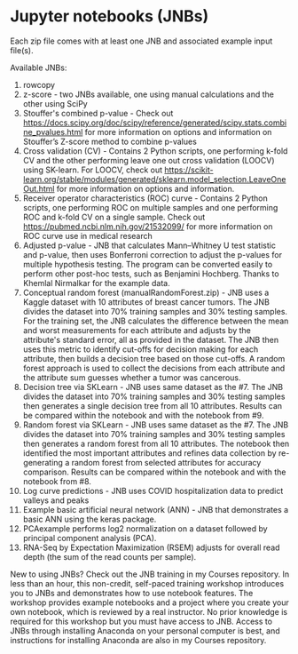 # Jupyter notebooks (JNBs)
Each zip file comes with at least one JNB and associated example input file(s).

Available JNBs:
1) rowcopy
2) z-score - two JNBs available, one using manual calculations and the other using SciPy
3) Stouffer's combined p-value - Check out https://docs.scipy.org/doc/scipy/reference/generated/scipy.stats.combine_pvalues.html for more information on options and information on Stouffer’s Z-score method to combine p-values
4) Cross validation (CV) - Contains 2 Python scripts, one performing k-fold CV and the other performing leave one out cross validation (LOOCV) using SK-learn. For LOOCV, check out https://scikit-learn.org/stable/modules/generated/sklearn.model_selection.LeaveOneOut.html for more information on options and information.
5) Receiver operator characteristics (ROC) curve - Contains 2 Python scripts, one performing ROC on multiple samples and one performing ROC and k-fold CV on a single sample. Check out https://pubmed.ncbi.nlm.nih.gov/21532099/ for more information on ROC curve use in medical research
6) Adjusted p-value - JNB that calculates Mann–Whitney U test statistic and p-value, then uses Bonferroni correction to adjust the p-values for multiple hypothesis testing. The program can be converted easily to perform other post-hoc tests, such as Benjamini Hochberg. Thanks to Khemlal Nirmalkar for the example data.
7) Conceptual random forest (manualRandomForest.zip) - JNB uses a Kaggle dataset with 10 attributes of breast cancer tumors. The JNB divides the dataset into 70% training samples and 30% testing samples. For the training set, the JNB calculates the difference between the mean and worst measurements for each attribute and adjusts by the attribute's standard error, all as provided in the dataset. The JNB then uses this metric to identify cut-offs for decision making for each attribute, then builds a decision tree based on those cut-offs. A random forest approach is used to collect the decisions from each attribute and the attribute sum guesses whether a tumor was cancerous.
8) Decision tree via SKLearn - JNB uses same dataset as the #7. The JNB divides the dataset into 70% training samples and 30% testing samples then generates a single decision tree from all 10 attributes. Results can be compared within the notebook and with the notebook from #9.
9) Random forest via SKLearn - JNB uses same dataset as the #7. The JNB divides the dataset into 70% training samples and 30% testing samples then generates a random forest from all 10 attributes. The notebook then identified the most important attributes and refines data collection by re-generating a random forest from selected attributes for accuracy comparison. Results can be compared within the notebook and with the notebook from #8.
10) Log curve predictions - JNB uses COVID hospitalization data to predict valleys and peaks
11) Example basic artificial neural network (ANN) - JNB that demonstrates a basic ANN using the keras package.
12) PCAexample performs log2 normalization on a dataset followed by principal component analysis (PCA).
13) RNA-Seq by Expectation Maximization (RSEM) adjusts for overall read depth (the sum of the read counts per sample).

New to using JNBs? Check out the JNB training in my Courses repository. In less than an hour, this non-credit, self-paced training workshop introduces you to JNBs and demonstrates how to use notebook features. The workshop provides example notebooks and a project where you create your own notebook, which is reviewed by a real instructor. No prior knowledge is required for this workshop but you must have access to JNB. Access to JNBs through installing Anaconda on your personal computer is best, and instructions for installing Anaconda are also in my Courses repository.
